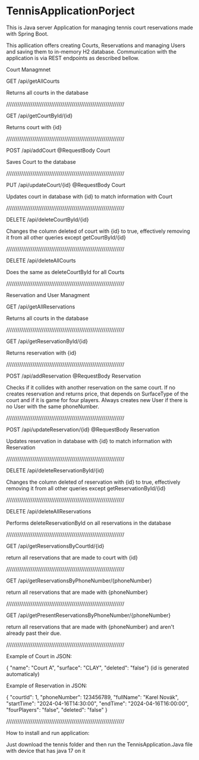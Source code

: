 # TennisApplicationPorject
This is Java server Application for managing tennis court reservations made with Spring Boot.

This apllication offers creating Courts, Reservations and managing Users and saving them to in-memory H2 database. Communication with the application is via REST endpoints as described bellow.

Court Managmnet

GET
/api/getAllCourts

Returns all courts in the database

///////////////////////////////////////////////////////////////


GET
/api/getCourtById/{id}

Returns court with {id}

///////////////////////////////////////////////////////////////

POST
/api/addCourt @RequestBody Court

Saves Court to the database

///////////////////////////////////////////////////////////////

PUT
/api/updateCourt/{id} @RequestBody Court

Updates court in database with {id} to match information with Court

///////////////////////////////////////////////////////////////

DELETE
/api/deleteCourtById/{id}

Changes the column deleted of court with {id} to true, effectively removing it from all other queries except getCourtById/{id}

///////////////////////////////////////////////////////////////

DELETE
/api/deleteAllCourts

Does the same as deleteCourtById for all Courts

///////////////////////////////////////////////////////////////


Reservation and User Managment


GET
/api/getAllReservations

Returns all courts in the database

///////////////////////////////////////////////////////////////

GET
/api/getReservationById/{id}

Returns reservation with {id}

///////////////////////////////////////////////////////////////


POST
/api/addReservation @RequestBody Reservation

Checks if it collides with another reservation on the same court. If no creates reservation and returns price, that depends on SurfaceType of the court and if it is game for four players. Always creates new User if there is no User with the same phoneNumber.

///////////////////////////////////////////////////////////////

POST
/api/updateReservation/{id} @RequestBody Reservation

Updates reservation in database with {id} to match information with Reservation

///////////////////////////////////////////////////////////////

DELETE
/api/deleteReservationById/{id}

Changes the column deleted of reservation with {id} to true, effectively removing it from all other queries except getReservationById/{id}

///////////////////////////////////////////////////////////////

DELETE
/api/deleteAllReservations

Performs deleteReservationById on all reservations in the database

///////////////////////////////////////////////////////////////

GET
/api/getReservationsByCourtId/{id}

return all reservations that are made to court with {id}

///////////////////////////////////////////////////////////////

GET
/api/getReservationsByPhoneNumber/{phoneNumber}

return all reservations that are made with {phoneNumber}

///////////////////////////////////////////////////////////////

GET
/api/getPresentReservationsByPhoneNumber/{phoneNumber}

return all reservations that are made with {phoneNumber} and aren't already past their due.

///////////////////////////////////////////////////////////////

Example of Court in JSON:

{ "name": "Court A", "surface": "CLAY", "deleted": "false"} (id is generated automaticaly)

Example of Reservation in JSON:

{ "courtId": 1, "phoneNumber": 123456789, "fullName": "Karel Novák", "startTime": "2024-04-16T14:30:00", "endTime": "2024-04-16T16:00:00", "fourPlayers": "false", "deleted": "false" }

///////////////////////////////////////////////////////////////

How to install and run application:

Just download the tennis folder and then run the TennisApplication.Java file with device that has java 17 on it





